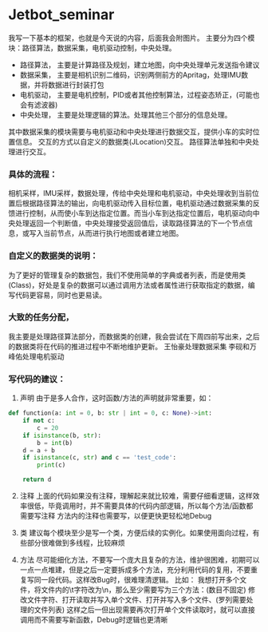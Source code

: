 # Jetbot_seminar

我写一下基本的框架，也就是今天说的内容，后面我会附图片。
主要分为四个模块：路径算法，数据采集，电机驱动控制，中央处理。

* 路径算法， 主要是计算路径及规划，建立地图，向中央处理单元发送指令建议
* 数据采集， 主要是相机识别二维码，识别两侧前方的Apritag，处理IMU数据，并将数据进行封装打包
* 电机驱动， 主要是电机控制，PID或者其他控制算法，过程姿态矫正，(可能也会有滤波器)
* 中央处理， 主要是处理逻辑的算法。处理其他三个部分的信息处理。

其中数据采集的模块需要与电机驱动和中央处理进行数据交互，提供小车的实时位置信息。
交互的方式以自定义的数据类(JLocation)交互。
路径算法单独和中央处理进行交互。

### 具体的流程：
相机采样，IMU采样，数据处理，传给中央处理和电机驱动，中央处理收到当前位置后根据路径算法的输出，向电机驱动传入目标位置，电机驱动通过数据采集的反馈进行控制，从而使小车到达指定位置。而当小车到达指定位置后，电机驱动向中央处理返回一个判断值，中央处理接受返回值后，读取路径算法的下一个节点信息，或写入当前节点，从而进行执行地图或者建立地图。

### 自定义的数据类的说明：
为了更好的管理复杂的数据包，我们不使用简单的字典或者列表，而是使用类(Class)，好处是复杂的数据可以通过调用方法或者属性进行获取指定的数据，编写代码更容易，同时也更易读。

### 大致的任务分配，
我主要是处理路径算法部分，而数据类的创建，我会尝试在下周四前写出来，之后的数据类将在代码的推进过程中不断地维护更新。
王怡豪处理数据采集
李砚和万峰佑处理电机驱动


### 写代码的建议：

1. 声明
由于是多人合作，这时函数/方法的声明就非常重要，如：
```python
def function(a: int = 0, b: str | int = 0, c: None)->int:
	if not c:
		c = 20
	if isinstance(b, str):
		b = int(b)
	d = a + b
	if isinstance(c, str) and c == 'test_code':
		print(c)

 	return d
```


2. 注释
上面的代码如果没有注释，理解起来就比较难，需要仔细看逻辑，这样效率很低，毕竟调用时，并不需要具体的代码内部逻辑，所以每个方法/函数都需要写注释
方法内的注释也需要写，以便更快更轻松地Debug

3. 类
建议每个模块至少是写一个类，方便后续的实例化。如果使用面向过程，有些部分很难做到多线程，比较麻烦

4. 方法
尽可能细化方法，不要写一个庞大且复杂的方法，维护很困难，初期可以一点一点堆建，但是之后一定要拆成多个方法，充分利用代码的复用，不要重复写同一段代码。这样改Bug时，很难理清逻辑。
比如：
我想打开多个文件，将文件内的\t字符改为\n，那么至少需要写为三个方法：(数目不固定)
修改文件字符、打开读取并写入单个文件、打开并写入多个文件、(罗列需要处理的文件列表)
这样之后一但出现需要再次打开单个文件读取时，就可以直接调用而不需要写新函数，Debug时逻辑也更清晰